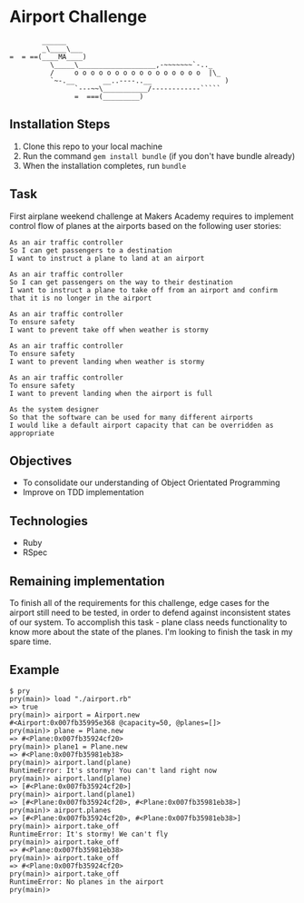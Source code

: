 Airport Challenge
=================

```
        ______
        _\____\___
=  = ==(____MA____)
          \_____\___________________,-~~~~~~~`-.._
          /     o o o o o o o o o o o o o o o o  |\_
          `~-.__       __..----..__                  )
                `---~~\___________/------------`````
                =  ===(_________)

```
Installation Steps
-----
1. Clone this repo to your local machine
2. Run the command `gem install bundle` (if you don't have bundle already)
3. When the installation completes, run `bundle`


Task
-----
First airplane weekend challenge at Makers Academy requires to implement control flow of planes at the airports based on the following user stories:

```
As an air traffic controller
So I can get passengers to a destination
I want to instruct a plane to land at an airport

As an air traffic controller
So I can get passengers on the way to their destination
I want to instruct a plane to take off from an airport and confirm that it is no longer in the airport

As an air traffic controller
To ensure safety
I want to prevent take off when weather is stormy

As an air traffic controller
To ensure safety
I want to prevent landing when weather is stormy

As an air traffic controller
To ensure safety
I want to prevent landing when the airport is full

As the system designer
So that the software can be used for many different airports
I would like a default airport capacity that can be overridden as appropriate
```

Objectives
----------

- To consolidate our understanding of Object Orientated Programming
- Improve on TDD implementation


Technologies
------------
- Ruby
- RSpec

Remaining implementation
----------------------

To finish all of the requirements for this challenge, edge cases for the airport still need to be tested, in order to defend against inconsistent states of our system. To accomplish this task - plane class needs functionality to know more about the state of the planes. I'm looking to finish the task in my spare time.

Example
----------
```
$ pry
pry(main)> load "./airport.rb"
=> true
pry(main)> airport = Airport.new
#<Airport:0x007fb35995e368 @capacity=50, @planes=[]>
pry(main)> plane = Plane.new
=> #<Plane:0x007fb35924cf20>
pry(main)> plane1 = Plane.new
=> #<Plane:0x007fb35981eb38>
pry(main)> airport.land(plane)
RuntimeError: It's stormy! You can't land right now
pry(main)> airport.land(plane)
=> [#<Plane:0x007fb35924cf20>]
pry(main)> airport.land(plane1)
=> [#<Plane:0x007fb35924cf20>, #<Plane:0x007fb35981eb38>]
pry(main)> airport.planes
=> [#<Plane:0x007fb35924cf20>, #<Plane:0x007fb35981eb38>]
pry(main)> airport.take_off
RuntimeError: It's stormy! We can't fly
pry(main)> airport.take_off
=> #<Plane:0x007fb35981eb38>
pry(main)> airport.take_off
=> #<Plane:0x007fb35924cf20>
pry(main)> airport.take_off
RuntimeError: No planes in the airport
pry(main)>
```
